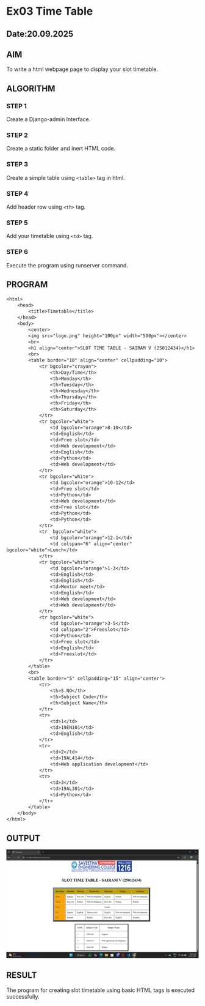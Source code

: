 # Ex03 Time Table
## Date:20.09.2025

## AIM
To write a html webpage page to display your slot timetable.

## ALGORITHM
### STEP 1
Create a Django-admin Interface.

### STEP 2
Create a static folder and inert HTML code.

### STEP 3
Create a simple table using ```<table>``` tag in html.

### STEP 4
Add header row using ```<th>``` tag.

### STEP 5
Add your timetable using ```<td>``` tag.

### STEP 6
Execute the program using runserver command.

## PROGRAM
```
<html>
    <head>
        <title>Timetable</title>
    </head>
    <body>
        <center>
        <img src="logo.png" height="100px" width="500px"></center>
        <br>
        <h1 align="center">SLOT TIME TABLE - SAIRAM V (25012434)</h1>
        <br>
        <table border="10" align="center" cellpadding="10">
            <tr bgcolor="crayon">   
                <th>Day/Time</th>
                <th>Monday</th>
                <th>Tuesday</th>
                <th>Wednesday</th>
                <th>Thursday</th>
                <th>Friday</th>
                <th>Saturday</th>
            </tr>
            <tr bgcolor="white">
                <td bgcolor="orange">8-10</td>
                <td>English</td>
                <td>Free slot</td>
                <td>Web development</td>
                <td>English</td>
                <td>Python</td>
                <td>Web development</td>
            </tr>
            <tr bgcolor="white">
                <td bgcolor="orange">10-12</td>
                <td>Free slot</td>
                <td>Python</td>
                <td>Web development</td>
                <td>Free slot</td>
                <td>Python</td>
                <td>Python</td>
            </tr>
            <tr  bgcolor="white">
                <td bgcolor="orange">12-1</td>
                <td colspan="6" align="center" bgcolor="white">Lunch</td>
            </tr>
            <tr bgcolor="white">
                <td bgcolor="orange">1-3</td>
                <td>English</td>
                <td>English</td>
                <td>Mentor meet</td>
                <td>English</td>
                <td>Web development</td>
                <td>Web development</td>
            </tr>
            <tr bgcolor="white">
                <td bgcolor="orange">3-5</td>
                <td colspan="2">Freeslot</td>
                <td>Python</td>
                <td>Free slot</td>
                <td>English</td>
                <td>Freeslot</td>
            </tr>
        </table>
        <br>
        <table border="5" cellpadding="15" align="center">
            <tr>
                <th>S.NO</th>
                <th>Subject Code</th>
                <th>Subject Name</th>
            </tr>
            <tr>
                <td>1</td>
                <td>19EN101</td>
                <td>English</td>
            </tr>
            <tr>
                <td>2</td>
                <td>19AL414</td>
                <td>Web application development</td>
            </tr>
            <tr>
                <td>3</td>
                <td>19AL301</td>
                <td>Python</td>
            </tr>
        </table>
    </body>
</html>
```
## OUTPUT
![alt text](<Screenshot 2025-09-24 094138.png>)

## RESULT
The program for creating slot timetable using basic HTML tags is executed successfully.
